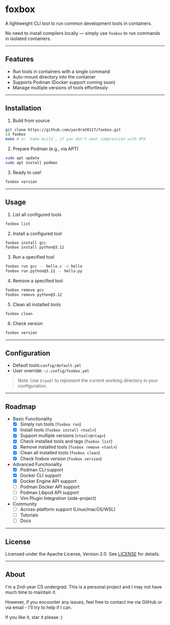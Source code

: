 # foxbox

A lightweight CLI tool to run common development tools in containers. 

No need to install compilers locally — simply use `foxbox` to run commands in isolated containers.

---

## Features

- Run tools in containers with a single command
- Auto-mount directory into the container
- Supports Podman (Docker support coming soon)
- Manage multiple versions of tools effortlessly

---

## Installation

1. Build from source

```bash
git clone https://github.com/yardrat0117/foxbox.git
cd foxbox
make # or `make build`, if you don't want compression with UPX
```

2. Prepare Podman (e.g., via APT)

```bash
sudo apt update
sudo apt install podman
```

3. Ready to use!

```bash
foxbox version
```

---

## Usage

1. List all configured tools

```bash
foxbox list
```

2. Install a configured tool

```bash
foxbox install gcc
foxbox install python@3.12
```

3. Run a specified tool

```bash
foxbox run gcc -- hello.c -o hello
foxbox run python@3.12 -- hello.py
```

4. Remove a specified tool
```bash
foxbox remove gcc
foxbox remove python@3.12
```

5. Clean all installed tools
```bash
foxbox clean
```


6. Check version

```bash
foxbox version
```

---

## Configuration

- Default tools:`config/default.yml` 
- User override: `~/.config/foxbox.yml`
> Note: Use `$(pwd)` to represent the current working directory in your configuration.

---

## Roadmap

- Basic Functionality
	- [x] Simply run tools (`foxbox run`)
	- [x] Install tools (`foxbox install <tool>`)
	- [x] Support multiple versions (`<tool>@<tag>`)
    - [x] Check installed tools and tags (`foxbox list`)
    - [x] Remove installed tools (`foxbox remove <tool>`)
    - [x] Clean all installed tools (`foxbox clean`)
    - [x] Check foxbox version (`foxbox version`)
- Advanced Functionality
    - [x] Podman CLI support
    - [x] Docker CLI support
    - [x] Docker Engine API support
    - [ ] Podman Docker API support
    - [ ] Podman Libpod API support
	- [ ] Vim Plugin Integration (side-project)
- Community
    - [ ] Across-platform support (Linux/macOS/WSL)
    - [ ] Tutorials
    - [ ] Docs

---

## License

Licensed under the Apache License, Version 2.0. See [LICENSE](./LICENSE) for details.

---

## About

I'm a 2nd-year CS undergrad. This is a personal project and I may not have much time to maintain it.

However, if you encounter any issues, feel free to contact me via GitHub or via email - I'll try to help if I can.

If you like it, star it please :)
